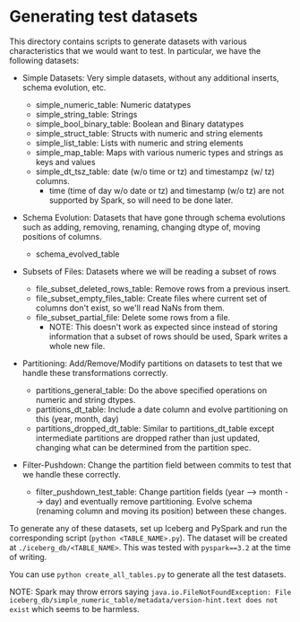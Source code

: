 # Generating test datasets

This directory contains scripts to generate datasets with various characteristics
that we would want to test.
In particular, we have the following datasets:

- Simple Datasets: Very simple datasets, without any additional inserts, schema evolution, etc.

  - simple_numeric_table: Numeric datatypes
  - simple_string_table: Strings
  - simple_bool_binary_table: Boolean and Binary datatypes
  - simple_struct_table: Structs with numeric and string elements
  - simple_list_table: Lists with numeric and string elements
  - simple_map_table: Maps with various numeric types and strings as keys and values
  - simple_dt_tsz_table: date (w/o time or tz) and timestampz (w/ tz) columns.
    - time (time of day w/o date or tz) and timestamp (w/o tz) are not supported by Spark, so will need to be done later.

- Schema Evolution: Datasets that have gone through schema evolutions such as adding, removing, renaming, changing dtype of, moving positions of columns.

  - schema_evolved_table

- Subsets of Files: Datasets where we will be reading a subset of rows

  - file_subset_deleted_rows_table: Remove rows from a previous insert.
  - file_subset_empty_files_table: Create files where current set of columns don't exist, so we'll read NaNs from them.
  - file_subset_partial_file: Delete some rows from a file.
    - NOTE: This doesn't work as expected since instead of storing information that a subset of rows should be used, Spark writes a whole new file.

- Partitioning: Add/Remove/Modify partitions on datasets to test that we handle these transformations correctly.

  - partitions_general_table: Do the above specified operations on numeric and string dtypes.
  - partitions_dt_table: Include a date column and evolve partitioning on this (year, month, day)
  - partitions_dropped_dt_table: Similar to partitions_dt_table except intermediate partitions are dropped rather than just updated, changing what can be determined from the partition spec.

- Filter-Pushdown: Change the partition field between commits to test that we handle these correctly.

  - filter_pushdown_test_table: Change partition fields (year --> month --> day) and eventually remove partitioning. Evolve schema (renaming column and moving its position) between these changes.

To generate any of these datasets, set up Iceberg and PySpark and run the corresponding script (`python <TABLE_NAME>.py`). The dataset
will be created at `./iceberg_db/<TABLE_NAME>`. This was tested with `pyspark==3.2` at the time of writing.

You can use `python create_all_tables.py` to generate all the test datasets.

NOTE: Spark may throw errors saying `java.io.FileNotFoundException: File iceberg_db/simple_numeric_table/metadata/version-hint.text does not exist`
which seems to be harmless.
